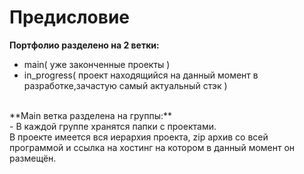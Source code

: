 # Предисловие
**Портфолио разделено на 2 ветки:**
<br>
- main( уже законченные проекты )
- in_progress( проект находящийся на данный момент в разработке,зачастую самый актуальный стэк )
<br>
**Main ветка разделена на группы:**
<br> 
- 
В каждой группе хранятся папки с проектами. <br> 
В проекте имеется вся иерархия проекта, zip архив со всей программой и ссылка на хостинг на котором в данный момент он размещён.
